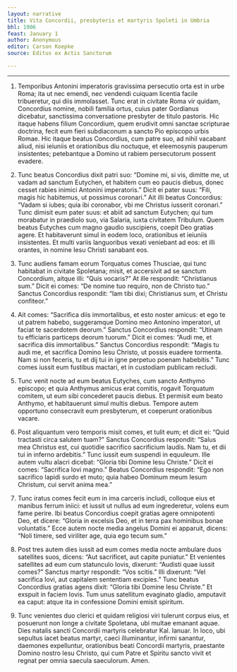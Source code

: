 ```yaml
---
layout: narrative
title: Vita Concordii, presbyteris et martyris Spoleti in Umbria
bhl: 1906
feast: January 1
author: Anonymous
editor: Carson Koepke
source: Editus ex Actis Sanctorum

---
```


---

1) Temporibus Antonini imperatoris gravissima persecutio orta est in urbe Roma; ita ut nec emendi, nec vendendi cuiquam licentia facile tribueretur, qui diis immolasset. Tunc erat in civitate Roma vir quidam, Concordius nomine, nobili familia ortus, cuius pater Gordianus dicebatur, sanctissima conversatione presbyter de titulo pastoris. Hic itaque habens filium Concordium, quem erudivit omni sanctae scripturae doctrina, fecit eum fieri subdiaconum a sancto Pio episcopo urbis Romae. Hic itaque beatus Concordius, cum patre suo, ad nihil vacabant aliud, nisi ieiuniis et orationibus diu noctuque, et eleemosynis pauperum insistentes; petebantque a Domino ut rabiem persecutorum possent evadere.

2) Tunc beatus Concordius dixit patri suo: “Domine mi, si vis, dimitte me, ut vadam ad sanctum Eutychen, et habitem cum eo paucis diebus, donec cesset rabies inimici Antonini imperatoris.” Dicit ei pater suus: “Fili, magis hic habitemus, ut possimus coronari.” Ait illi beatus Concordius: “Vadam si iubes; quia ibi coronabor, vbi me Christus iusserit coronari.” Tunc dimisit eum pater suus: et abiit ad sanctum Eutychen; qui tum morabatur in praediolo suo, via Salaria, iuxta civitatem Tribulum. Quem beatus Eutyches cum magno gaudio suscipiens, coepit Deo gratias agere. Et habitaverunt simul in eodem loco, orationibus et ieiuniis insistentes. Et multi variis languoribus vexati veniebant ad eos: et illi orantes, in nomine Iesu Christi sanabant eos.

3) Tunc audiens famam eorum Torquatus comes Thusciae, qui tunc habitabat in civitate Spoletana; misit, et accersivit ad se sanctum Concordium, aitque illi: “Quis vocaris?” At ille respondit: “Christianus sum.” Dicit ei comes: “De nomine tuo requiro, non de Christo tuo.” Sanctus Concordius respondit: “Iam tibi dixi; Christianus sum, et Christu confiteor.”

4) Ait comes: “Sacrifica diis immortalibus, et esto noster amicus: et ego te ut patrem habebo, suggeramque Domino meo Antonino imperatori, ut faciat te sacerdotem deorum.” Sanctus Concordius respondit: “Utinam tu efficiaris particeps deorum tuorum.” Dicit ei comes: “Audi me, et sacrifica diis immortalibus.” Sanctus Concordius respondit: “Magis tu audi me, et sacrifica Domino Iesu Christo, ut possis euadere tormenta. Nam si non feceris, tu et dij tui in igne perpetuo poenam habebitis.” Tunc comes iussit eum fustibus mactari, et in custodiam publicam recludi.

5) Tunc venit nocte ad eum beatus Eutyches, cum sancto Anthymo episcopo; et quia Anthymus amicus erat comitis, rogavit Torquatum comitem, ut eum sibi concederet paucis diebus. Et permisit eum beato Anthymo, et habitauerunt simul multis diebus. Tempore autem opportuno consecravit eum presbyterum, et coeperunt orationibus vacare.

6) Post aliquantum vero temporis misit comes, et tulit eum; et dicit ei: “Quid tractasti circa salutem tuam?” Sanctus Concordius respondit: “Salus mea Christus est, cui quotidie sacrifico sacrificium laudis. Nam tu, et dii tui in inferno ardebitis.” Tunc iussit eum suspendi in equuleum. Ille autem vultu alacri dicebat: “Gloria tibi Domine Iesu Christe.” Dicit ei comes: “Sacrifica Iovi magno.” Beatus Concordius respondit: “Ego non sacrifico lapidi surdo et muto; quia habeo Dominum meum Iesum Christum, cui servit anima mea.”

7) Tunc iratus comes fecit eum in ima carceris includi, colloque eius et manibus ferrum iniici: et iussit ut nullus ad eum ingrederetur, volens eum fame perire. Ibi beatus Concordius coepit gratias agere omnipotenti Deo, et dicere: “Gloria in excelsis Deo, et in terra pax hominibus bonae voluntatis.” Ecce autem nocte media angelus Domini ei apparuit, dicens: “Noli timere, sed viriliter age, quia ego tecum sum.”

8) Post tres autem dies iussit ad eum comes media nocte ambulare duos satellites suos, dicens: “Aut sacrificet, aut capite puniatur.” Et venientes satellites ad eum cum statunculo Iovis, dixerunt: “Audisti quae iussit comes?” Sanctus martyr respondit: “Vos scitis.” Illi dixerunt: “Vel sacrifica Iovi, aut capitalem sententiam excipies.” Tunc beatus Concordius gratias agens dixit: “Gloria tibi Domine Iesu Christe.” Et exspuit in faciem Iovis. Tum unus satellitum evaginato gladio, amputavit ea caput: atque ita in confessione Domini emisit spiritum.

9) Tunc venientes duo clerici et quidam religiosi viri tulerunt corpus eius, et posuerunt non longe a civitate Spoletana, ubi multae emanant aquae. Dies natalis sancti Concordii martyris celebratur Kal. Ianuar. In loco, ubi sepultus iacet beatus martyr, caeci illuminantur, infirmi sanantur, daemones expelluntur, orationibus beati Concordii martyris, praestante Domino nostro Iesu Christo, qui cum Patre et Spiritu sancto vivit et regnat per omnia saecula saeculorum. Amen.
